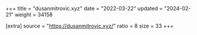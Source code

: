 +++
title = "dusanmitrovic.xyz"
date = "2022-03-22"
updated = "2024-02-21"
weight = 34158

[extra]
source = "https://dusanmitrovic.xyz/"
ratio = 8
size = 33
+++
